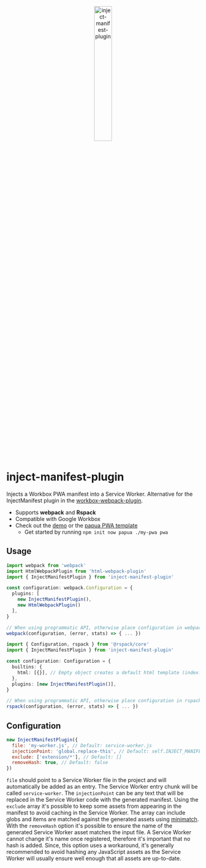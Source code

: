 <p align="center">
  <img src="https://github.com/tobua/inject-manifest-plugin/raw/main/logo.png" alt="inject-manifest-plugin" width="30%">
</p>

# inject-manifest-plugin

Injects a Workbox PWA manifest into a Service Worker. Alternative for the InjectManifest plugin in the [workbox-webpack-plugin](https://www.npmjs.com/package/workbox-webpack-plugin).

- Supports **webpack** and **Rspack**
- Compatible with Google Workbox
- Check out the [demo](https://papua-pwa.vercel.app) or the [papua PWA template](https://github.com/tobua/papua/tree/main/template/pwa)
  - Get started by running `npm init now papua ./my-pwa pwa`

## Usage

```ts
import webpack from 'webpack'
import HtmlWebpackPlugin from 'html-webpack-plugin'
import { InjectManifestPlugin } from 'inject-manifest-plugin'

const configuration: webpack.Configuration = {
  plugins: [
    new InjectManifestPlugin(),
    new HtmlWebpackPlugin()
  ],
}

// When using programmatic API, otherwise place configuration in webpack.config.js.
webpack(configuration, (error, stats) => { ... })
```

```ts
import { Configuration, rspack } from '@rspack/core'
import { InjectManifestPlugin } from 'inject-manifest-plugin'

const configuration: Configuration = {
  builtins: {
    html: [{}], // Empty object creates a default html template (index.html).
  },
  plugins: [new InjectManifestPlugin()],
}

// When using programmatic API, otherwise place configuration in rspack.config.js.
rspack(configuration, (error, stats) => { ... })
```

## Configuration

```js
new InjectManifestPlugin({
  file: 'my-worker.js', // Default: service-worker.js
  injectionPoint: 'global.replace-this', // Default: self.INJECT_MANIFEST_PLUGIN
  exclude: ['extension/*'], // Default: []
  removeHash: true, // Default: false
})
```

`file` should point to a Service Worker file in the project and will automatically be added as an entry. The Service Worker entry chunk will be called `service-worker`. The `injectionPoint` can be any text that will be replaced in the Service Worker code with the generated manifest. Using the `exclude` array it's possible to keep some assets from appearing in the manifest to avoid caching in the Service Worker. The array can include globs and items are matched against the generated assets using [minimatch](https://www.npmjs.com/package/minimatch). With the `removeHash` option it's possible to ensure the name of the generated Service Worker asset matches the input file. A Service Worker cannot change it's name once registered, therefore it's important that no hash is added. Since, this option uses a workaround, it's generally recommended to avoid hashing any JavaScript assets as the Service Worker will usually ensure well enough that all assets are up-to-date.
